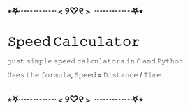 ## ⋆⛧┈┈┈┈﹤୨♡୧﹥ ┈┈┈┈⛧⋆
# 𝚂𝚙𝚎𝚎𝚍 𝙲𝚊𝚕𝚌𝚞𝚕𝚊𝚝𝚘𝚛

𝚓𝚞𝚜𝚝 𝚜𝚒𝚖𝚙𝚕𝚎 𝚜𝚙𝚎𝚎𝚍 𝚌𝚊𝚕𝚌𝚞𝚕𝚊𝚝𝚘𝚛𝚜 𝚒𝚗 𝙲 𝚊𝚗𝚍 𝙿𝚢𝚝𝚑𝚘𝚗

𝚄𝚜𝚎𝚜 𝚝𝚑𝚎 𝚏𝚘𝚛𝚖𝚞𝚕𝚊, 𝚂𝚙𝚎𝚎𝚍 = 𝙳𝚒𝚜𝚝𝚊𝚗𝚌𝚎 / 𝚃𝚒𝚖𝚎
## ⋆⛧┈┈┈┈﹤୨♡୧﹥ ┈┈┈┈⛧⋆
